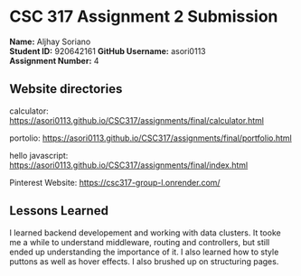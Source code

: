 # CSC 317 Assignment 2 Submission

**Name:** Aljhay Soriano  
**Student ID:** 920642161
**GitHub Username:** asori0113  
**Assignment Number:** 4

## Website directories

calculator: https://asori0113.github.io/CSC317/assignments/final/calculator.html

portolio: https://asori0113.github.io/CSC317/assignments/final/portfolio.html

hello javascript: https://asori0113.github.io/CSC317/assignments/final/index.html

Pinterest Website: https://csc317-group-l.onrender.com/

## Lessons Learned
I learned backend developement and working with data clusters. It tooke me a while to understand middleware, routing and controllers, but still ended up understanding the importance of it. I also learned how to style puttons as well as hover effects. I also brushed up on structuring pages.
